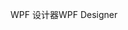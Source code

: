 <span data-ttu-id="a765c-101">WPF 设计器</span><span class="sxs-lookup"><span data-stu-id="a765c-101">WPF Designer</span></span>